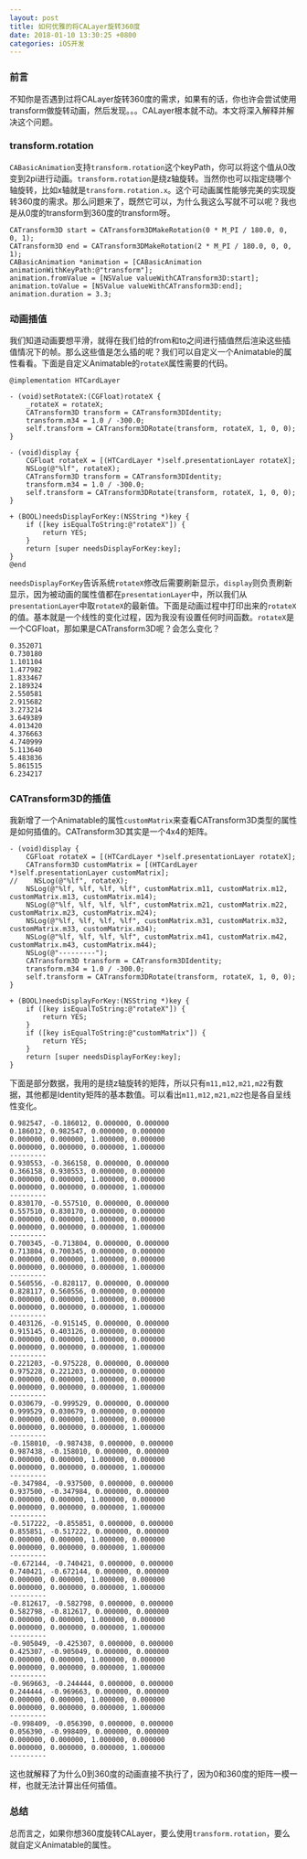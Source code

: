 ```yaml
---
layout: post
title: 如何优雅的将CALayer旋转360度
date: 2018-01-10 13:30:25 +0800
categories: iOS开发
---
```


### 前言
不知你是否遇到过将CALayer旋转360度的需求，如果有的话，你也许会尝试使用transform做旋转动画，然后发现。。。CALayer根本就不动。本文将深入解释并解决这个问题。

### transform.rotation
`CABasicAnimation`支持`transform.rotation`这个keyPath，你可以将这个值从0改变到2pi进行动画。`transform.rotation`是绕z轴旋转。当然你也可以指定绕哪个轴旋转，比如x轴就是`transform.rotation.x`。这个可动画属性能够完美的实现旋转360度的需求。那么问题来了，既然它可以，为什么我这么写就不可以呢？我也是从0度的transform到360度的transform呀。
```objc
CATransform3D start = CATransform3DMakeRotation(0 * M_PI / 180.0, 0, 0, 1);
CATransform3D end = CATransform3DMakeRotation(2 * M_PI / 180.0, 0, 0, 1);
CABasicAnimation *animation = [CABasicAnimation animationWithKeyPath:@"transform"];
animation.fromValue = [NSValue valueWithCATransform3D:start];
animation.toValue = [NSValue valueWithCATransform3D:end];
animation.duration = 3.3;
```

### 动画插值
我们知道动画要想平滑，就得在我们给的from和to之间进行插值然后渲染这些插值情况下的帧。那么这些值是怎么插的呢？我们可以自定义一个Animatable的属性看看。下面是自定义Animatable的`rotateX`属性需要的代码。
```objc
@implementation HTCardLayer

- (void)setRotateX:(CGFloat)rotateX {
    _rotateX = rotateX;
    CATransform3D transform = CATransform3DIdentity;
    transform.m34 = 1.0 / -300.0;
    self.transform = CATransform3DRotate(transform, rotateX, 1, 0, 0);
}

- (void)display {
    CGFloat rotateX = [(HTCardLayer *)self.presentationLayer rotateX];
    NSLog(@"%lf", rotateX);
    CATransform3D transform = CATransform3DIdentity;
    transform.m34 = 1.0 / -300.0;
    self.transform = CATransform3DRotate(transform, rotateX, 1, 0, 0);
}

+ (BOOL)needsDisplayForKey:(NSString *)key {
    if ([key isEqualToString:@"rotateX"]) {
        return YES;
    }
    return [super needsDisplayForKey:key];
}
@end
```
`needsDisplayForKey`告诉系统`rotateX`修改后需要刷新显示，`display`则负责刷新显示，因为被动画的属性值都在`presentationLayer`中，所以我们从`presentationLayer`中取`rotateX`的最新值。下面是动画过程中打印出来的`rotateX`的值。基本就是一个线性的变化过程，因为我没有设置任何时间函数。`rotateX`是一个CGFloat，那如果是CATransform3D呢？会怎么变化？

```objc
0.352071
0.730180
1.101104
1.477982
1.833467
2.189324
2.550581
2.915682
3.273214
3.649389
4.013420
4.376663
4.740999
5.113640
5.483836
5.861515
6.234217
```

### CATransform3D的插值
我新增了一个Animatable的属性`customMatrix`来查看CATransform3D类型的属性是如何插值的。CATransform3D其实是一个4x4的矩阵。
```objc
- (void)display {
    CGFloat rotateX = [(HTCardLayer *)self.presentationLayer rotateX];
    CATransform3D customMatrix = [(HTCardLayer *)self.presentationLayer customMatrix];
//    NSLog(@"%lf", rotateX);
    NSLog(@"%lf, %lf, %lf, %lf", customMatrix.m11, customMatrix.m12, customMatrix.m13, customMatrix.m14);
    NSLog(@"%lf, %lf, %lf, %lf", customMatrix.m21, customMatrix.m22, customMatrix.m23, customMatrix.m24);
    NSLog(@"%lf, %lf, %lf, %lf", customMatrix.m31, customMatrix.m32, customMatrix.m33, customMatrix.m34);
    NSLog(@"%lf, %lf, %lf, %lf", customMatrix.m41, customMatrix.m42, customMatrix.m43, customMatrix.m44);
    NSLog(@"---------");
    CATransform3D transform = CATransform3DIdentity;
    transform.m34 = 1.0 / -300.0;
    self.transform = CATransform3DRotate(transform, rotateX, 1, 0, 0);
}

+ (BOOL)needsDisplayForKey:(NSString *)key {
    if ([key isEqualToString:@"rotateX"]) {
        return YES;
    }
    if ([key isEqualToString:@"customMatrix"]) {
        return YES;
    }
    return [super needsDisplayForKey:key];
}
```
下面是部分数据，我用的是绕z轴旋转的矩阵，所以只有`m11,m12,m21,m22`有数据，其他都是Identity矩阵的基本数值。可以看出`m11,m12,m21,m22`也是各自呈线性变化。
```objc
0.982547, -0.186012, 0.000000, 0.000000
0.186012, 0.982547, 0.000000, 0.000000
0.000000, 0.000000, 1.000000, 0.000000
0.000000, 0.000000, 0.000000, 1.000000
---------
0.930553, -0.366158, 0.000000, 0.000000
0.366158, 0.930553, 0.000000, 0.000000
0.000000, 0.000000, 1.000000, 0.000000
0.000000, 0.000000, 0.000000, 1.000000
---------
0.830170, -0.557510, 0.000000, 0.000000
0.557510, 0.830170, 0.000000, 0.000000
0.000000, 0.000000, 1.000000, 0.000000
0.000000, 0.000000, 0.000000, 1.000000
---------
0.700345, -0.713804, 0.000000, 0.000000
0.713804, 0.700345, 0.000000, 0.000000
0.000000, 0.000000, 1.000000, 0.000000
0.000000, 0.000000, 0.000000, 1.000000
---------
0.560556, -0.828117, 0.000000, 0.000000
0.828117, 0.560556, 0.000000, 0.000000
0.000000, 0.000000, 1.000000, 0.000000
0.000000, 0.000000, 0.000000, 1.000000
---------
0.403126, -0.915145, 0.000000, 0.000000
0.915145, 0.403126, 0.000000, 0.000000
0.000000, 0.000000, 1.000000, 0.000000
0.000000, 0.000000, 0.000000, 1.000000
---------
0.221203, -0.975228, 0.000000, 0.000000
0.975228, 0.221203, 0.000000, 0.000000
0.000000, 0.000000, 1.000000, 0.000000
0.000000, 0.000000, 0.000000, 1.000000
---------
0.030679, -0.999529, 0.000000, 0.000000
0.999529, 0.030679, 0.000000, 0.000000
0.000000, 0.000000, 1.000000, 0.000000
0.000000, 0.000000, 0.000000, 1.000000
---------
-0.158010, -0.987438, 0.000000, 0.000000
0.987438, -0.158010, 0.000000, 0.000000
0.000000, 0.000000, 1.000000, 0.000000
0.000000, 0.000000, 0.000000, 1.000000
---------
-0.347984, -0.937500, 0.000000, 0.000000
0.937500, -0.347984, 0.000000, 0.000000
0.000000, 0.000000, 1.000000, 0.000000
0.000000, 0.000000, 0.000000, 1.000000
---------
-0.517222, -0.855851, 0.000000, 0.000000
0.855851, -0.517222, 0.000000, 0.000000
0.000000, 0.000000, 1.000000, 0.000000
0.000000, 0.000000, 0.000000, 1.000000
---------
-0.672144, -0.740421, 0.000000, 0.000000
0.740421, -0.672144, 0.000000, 0.000000
0.000000, 0.000000, 1.000000, 0.000000
0.000000, 0.000000, 0.000000, 1.000000
---------
-0.812617, -0.582798, 0.000000, 0.000000
0.582798, -0.812617, 0.000000, 0.000000
0.000000, 0.000000, 1.000000, 0.000000
0.000000, 0.000000, 0.000000, 1.000000
---------
-0.905049, -0.425307, 0.000000, 0.000000
0.425307, -0.905049, 0.000000, 0.000000
0.000000, 0.000000, 1.000000, 0.000000
0.000000, 0.000000, 0.000000, 1.000000
---------
-0.969663, -0.244444, 0.000000, 0.000000
0.244444, -0.969663, 0.000000, 0.000000
0.000000, 0.000000, 1.000000, 0.000000
0.000000, 0.000000, 0.000000, 1.000000
---------
-0.998409, -0.056390, 0.000000, 0.000000
0.056390, -0.998409, 0.000000, 0.000000
0.000000, 0.000000, 1.000000, 0.000000
0.000000, 0.000000, 0.000000, 1.000000
---------
```
这也就解释了为什么0到360度的动画直接不执行了，因为0和360度的矩阵一模一样，也就无法计算出任何插值。

### 总结
总而言之，如果你想360度旋转CALayer，要么使用`transform.rotation`，要么就自定义Animatable的属性。
